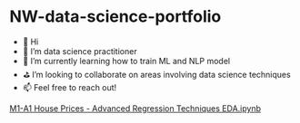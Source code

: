 # NW-data-science-portfolio

- 👋 Hi
- 👀 I’m data science practitioner
- 📖 I’m currently learning how to train ML and NLP model
- ⛳️ I’m looking to collaborate on areas involving data science techniques
- 📫 Feel free to reach out!

[M1-A1 House Prices - Advanced Regression Techniques EDA.ipynb](https://colab.research.google.com/drive/15gZoX6gek1ErjuYgm6vF8TZGjLAU_DaK?usp=sharing)
